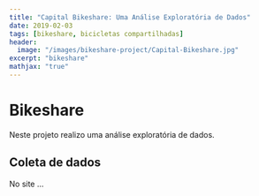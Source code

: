 ```yaml
---
title: "Capital Bikeshare: Uma Análise Exploratória de Dados"
date: 2019-02-03
tags: [bikeshare, bicicletas compartilhadas]
header:
  image: "/images/bikeshare-project/Capital-Bikeshare.jpg"
excerpt: "bikeshare"
mathjax: "true"
---
```


# Bikeshare

Neste projeto realizo uma análise exploratória de dados.

## Coleta de dados

No site ...
